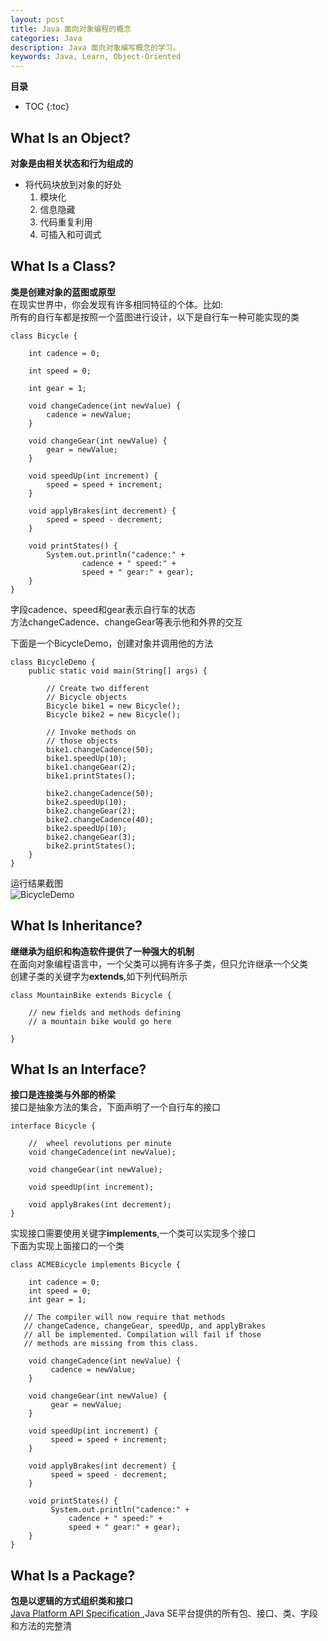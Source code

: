 ```yaml
---
layout: post
title: Java 面向对象编程的概念
categories: Java
description: Java 面向对象编写概念的学习。
keywords: Java, Learn, Object-Oriented
---
```


**目录**

* TOC
{:toc}

## What Is an Object?
**对象是由相关状态和行为组成的**  
+ 将代码块放到对象的好处
   1. 模块化
   2. 信息隐藏
   3. 代码重复利用
   4. 可插入和可调式

## What Is a Class?
**类是创建对象的蓝图或原型**  
在现实世界中，你会发现有许多相同特征的个体。比如:  
所有的自行车都是按照一个蓝图进行设计，以下是自行车一种可能实现的类
```
class Bicycle {

    int cadence = 0;

    int speed = 0;

    int gear = 1;

    void changeCadence(int newValue) {
        cadence = newValue;
    }

    void changeGear(int newValue) {
        gear = newValue;
    }

    void speedUp(int increment) {
        speed = speed + increment;
    }

    void applyBrakes(int decrement) {
        speed = speed - decrement;
    }

    void printStates() {
        System.out.println("cadence:" +
                cadence + " speed:" +
                speed + " gear:" + gear);
    }
}
```
字段cadence、speed和gear表示自行车的状态  
方法changeCadence、changeGear等表示他和外界的交互

下面是一个BicycleDemo，创建对象并调用他的方法
```
class BicycleDemo {
    public static void main(String[] args) {

        // Create two different
        // Bicycle objects
        Bicycle bike1 = new Bicycle();
        Bicycle bike2 = new Bicycle();

        // Invoke methods on
        // those objects
        bike1.changeCadence(50);
        bike1.speedUp(10);
        bike1.changeGear(2);
        bike1.printStates();

        bike2.changeCadence(50);
        bike2.speedUp(10);
        bike2.changeGear(2);
        bike2.changeCadence(40);
        bike2.speedUp(10);
        bike2.changeGear(3);
        bike2.printStates();
    }
}
```
运行结果截图  
![BicycleDemo](https://www.zhouxinye.com/images/blog/java/BicycleDemo.png "BicycleDemo结果")
## What Is Inheritance?
**继继承为组织和构造软件提供了一种强大的机制**  
在面向对象编程语言中，一个父类可以拥有许多子类，但只允许继承一个父类  
创建子类的关键字为**extends**,如下列代码所示
```
class MountainBike extends Bicycle {

    // new fields and methods defining
    // a mountain bike would go here

}
```

## What Is an Interface?
**接口是连接类与外部的桥梁**  
接口是抽象方法的集合，下面声明了一个自行车的接口  
```
interface Bicycle {

    //  wheel revolutions per minute
    void changeCadence(int newValue);

    void changeGear(int newValue);

    void speedUp(int increment);

    void applyBrakes(int decrement);
}
```
实现接口需要使用关键字**implements**,一个类可以实现多个接口  
下面为实现上面接口的一个类
```
class ACMEBicycle implements Bicycle {

    int cadence = 0;
    int speed = 0;
    int gear = 1;

   // The compiler will now require that methods
   // changeCadence, changeGear, speedUp, and applyBrakes
   // all be implemented. Compilation will fail if those
   // methods are missing from this class.

    void changeCadence(int newValue) {
         cadence = newValue;
    }

    void changeGear(int newValue) {
         gear = newValue;
    }

    void speedUp(int increment) {
         speed = speed + increment;
    }

    void applyBrakes(int decrement) {
         speed = speed - decrement;
    }

    void printStates() {
         System.out.println("cadence:" +
             cadence + " speed:" +
             speed + " gear:" + gear);
    }
}
```

## What Is a Package?
**包是以逻辑的方式组织类和接口**  
[Java Platform API Specification ](https://docs.oracle.com/javase/8/docs/api/index.html),Java SE平台提供的所有包、接口、类、字段和方法的完整清
